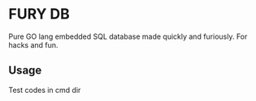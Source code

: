 # FURY DB

Pure GO lang embedded SQL database made quickly and furiously. For hacks and fun.

## Usage

Test codes in cmd dir
